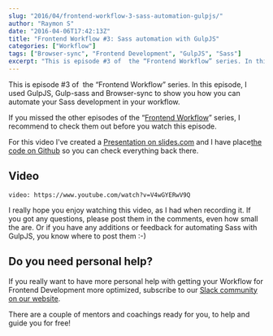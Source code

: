 ```yaml
---
slug: "2016/04/frontend-workflow-3-sass-automation-gulpjs/"
author: "Raymon S"
date: "2016-04-06T17:42:13Z"
title: "Frontend Workflow #3: Sass automation with GulpJS"
categories: ["Workflow"]
tags: ["Browser-sync", "Frontend Development", "GulpJS", "Sass"]
excerpt: "This is episode #3 of  the “Frontend Workflow” series. In this episode, I used GulpJS, Gulp-sass an..."
---
```


This is episode #3 of  the “Frontend Workflow” series. In this episode, I used GulpJS, Gulp-sass and Browser-sync to show you how you can automate your Sass development in your workflow.

If you missed the other episodes of the “[Frontend Workflow](https://mrfrontend.org/category/workflow/)” series, I recommend to check them out before you watch this episode.

For this video I've created a [Presentation on slides.com](http://slides.com/raymonschouwenaar-1/frontend-workflow-3-sass-automation-with-gulpjs/#/) and I have place[the code on Github](https://github.com/mrfrontend-development/frontend-workflow-3-sass-automation-with-gulpjs/) so you can check everything back there.

## Video

`video: https://www.youtube.com/watch?v=V4wGYERwV9Q`

I really hope you enjoy watching this video, as I had when recording it. If you got any questions, please post them in the comments, even how small the are. Or if you have any additions or feedback for automating Sass with GulpJS, you know where to post them :-)

## Do you need personal help?

If you really want to have more personal help with getting your Workflow for Frontend Development more optimized, subscribe to our [Slack community on our website](http://mrfrontend.org).

There are a couple of mentors and coachings ready for you, to help and guide you for free!